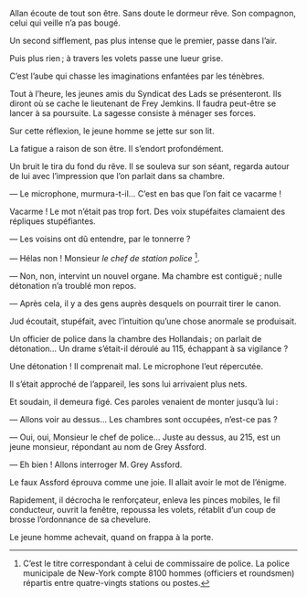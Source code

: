 Allan écoute de tout son être. Sans doute le dormeur rêve. Son compagnon,
celui qui veille n’a pas bougé.

Un second sifflement, pas plus intense que le premier, passe dans l’air.

Puis plus rien ; à travers les volets passe une lueur grise.

C’est l’aube qui chasse les imaginations enfantées par les ténèbres.

Tout à l’heure, les jeunes amis du Syndicat des Lads se présenteront. Ils
diront où se cache le lieutenant de Frey Jemkins. Il faudra peut-être se
lancer à sa poursuite. La sagesse consiste à ménager ses forces.

Sur cette réflexion, le jeune homme se jette sur son lit.

La fatigue a raison de son être. Il s’endort profondément.

Un bruit le tira du fond du rêve. Il se souleva sur son séant, regarda autour
de lui avec l’impression que l’on parlait dans sa chambre.

— Le microphone, murmura-t-il… C’est en bas que l’on fait ce vacarme !

Vacarme ! Le mot n’était pas trop fort. Des voix stupéfaites clamaient des
répliques stupéfiantes.

— Les voisins ont dû entendre, par le tonnerre ?

— Hélas non ! Monsieur _le chef de station police_ [^357-1].

— Non, non, intervint un nouvel organe. Ma chambre est contiguë ; nulle
détonation n’a troublé mon repos.

— Après cela, il y a des gens auprès desquels on pourrait tirer le canon.

Jud écoutait, stupéfait, avec l’intuition qu’une chose anormale se produisait.

Un officier de police dans la chambre des Hollandais ; on parlait de détonation…
Un drame s’était-il déroulé au 115, échappant à sa vigilance ?

Une détonation ! Il comprenait mal. Le microphone l’eut répercutée.

Il s’était approché de l’appareil, les sons lui arrivaient plus nets.

Et soudain, il demeura figé. Ces paroles venaient de monter jusqu’à lui :

— Allons voir au dessus… Les chambres sont occupées, n’est-ce pas ?

— Oui, oui, Monsieur le chef de police… Juste au dessus, au 215, est un
jeune monsieur, répondant au nom de Grey Assford.

— Eh bien ! Allons interroger M. Grey Assford.

Le faux Assford éprouva comme une joie. Il allait avoir le mot de l’énigme.

Rapidement, il décrocha le renforçateur, enleva les pinces mobiles, le fil
conducteur, ouvrit la fenêtre, repoussa les volets, rétablit d’un coup de
brosse l’ordonnance de sa chevelure.

Le jeune homme achevait, quand on frappa à la porte.

[^357-1]: C’est le titre correspondant à celui de commissaire de police.
          La police municipale de New-York compte 8100 hommes (officiers
          et roundsmen) répartis entre quatre-vingts stations ou postes.


